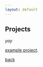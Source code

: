 ```yaml
---
layout: default
---
```


## Projects

_yay_

[example project](./projects/example.html).

[back](./)
